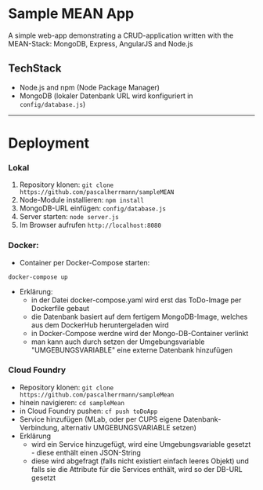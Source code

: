 # Sample MEAN App

A simple web-app demonstrating a CRUD-application written with the MEAN-Stack: MongoDB, Express, AngularJS and Node.js

## TechStack

- Node.js and npm (Node Package Manager)
- MongoDB (lokaler Datenbank URL wird konfiguriert in `config/database.js`)

___
# Deployment

### Lokal

1. Repository klonen: `git clone https://github.com/pascalherrmann/sampleMEAN`
2. Node-Module installieren: `npm install`
3. MongoDB-URL einfügen: `config/database.js`
3. Server starten: `node server.js`
4. Im Browser aufrufen `http://localhost:8080`

### Docker:
* Container per Docker-Compose starten:
```
docker-compose up
```
* Erklärung:
  * in der Datei docker-compose.yaml wird erst das ToDo-Image per Dockerfile gebaut
  * die Datenbank basiert auf dem fertigem MongoDB-Image, welches aus dem DockerHub heruntergeladen wird
  * in Docker-Compose werdne wird der Mongo-DB-Container verlinkt
  * man kann auch durch setzen der Umgebungsvariable "UMGEBUNGSVARIABLE" eine externe Datenbank hinzufügen
  
  
### Cloud Foundry
* Repository klonen: `git clone https://github.com/pascalherrmann/sampleMean`
* hinein navigieren: `cd sampleMean`
* in Cloud Foundry pushen: `cf push toDoApp`
* Service hinzufügen (MLab, oder per CUPS eigene Datenbank-Verbindung, alternativ UMGEBUNGSVARIABLE setzen)
* Erklärung
  * wird ein Service hinzugefügt, wird eine Umgebungsvariable gesetzt - diese enthält einen JSON-String
  * diese wird abgefragt (falls nicht existiert einfach leeres Objekt) und falls sie die Attribute für die Services enthält, wird so der DB-URL gesetzt


